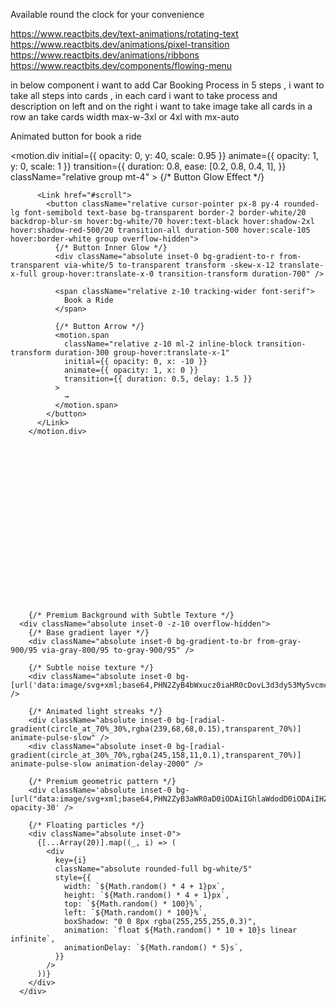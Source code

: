 Available round the clock for your convenience


https://www.reactbits.dev/text-animations/rotating-text
https://www.reactbits.dev/animations/pixel-transition
https://www.reactbits.dev/animations/ribbons
https://www.reactbits.dev/components/flowing-menu


in below component i want to add Car Booking Process in 5 steps , i want to take all steps into cards , in each card i want to take process and description on left and on the right i want to take image take all cards in a row an take cards width max-w-3xl or 4xl with mx-auto 




Animated button for book a ride 

<motion.div
          initial={{ opacity: 0, y: 40, scale: 0.95 }}
          animate={{ opacity: 1, y: 0, scale: 1 }}
          transition={{
            duration: 0.8,
            ease: [0.2, 0.8, 0.4, 1],
          }}
          className="relative group mt-4"
        >
          {/* Button Glow Effect */}
          <div className="absolute -inset-1 bg-gradient-to-r from-red-500 to-red-600 rounded-lg blur opacity-20 group-hover:opacity-40 transition duration-300 animate-pulse" />

          <Link href="#scroll">
            <button className="relative cursor-pointer px-8 py-4 rounded-lg font-semibold text-base bg-transparent border-2 border-white/20 backdrop-blur-sm hover:bg-white/70 hover:text-black hover:shadow-2xl hover:shadow-red-500/20 transition-all duration-500 hover:scale-105 hover:border-white group overflow-hidden">
              {/* Button Inner Glow */}
              <div className="absolute inset-0 bg-gradient-to-r from-transparent via-white/5 to-transparent transform -skew-x-12 translate-x-full group-hover:translate-x-0 transition-transform duration-700" />

              <span className="relative z-10 tracking-wider font-serif">
                Book a Ride
              </span>

              {/* Button Arrow */}
              <motion.span
                className="relative z-10 ml-2 inline-block transition-transform duration-300 group-hover:translate-x-1"
                initial={{ opacity: 0, x: -10 }}
                animate={{ opacity: 1, x: 0 }}
                transition={{ duration: 0.5, delay: 1.5 }}
              >
                →
              </motion.span>
            </button>
          </Link>
        </motion.div>




















        {/* Premium Background with Subtle Texture */}
      <div className="absolute inset-0 -z-10 overflow-hidden">
        {/* Base gradient layer */}
        <div className="absolute inset-0 bg-gradient-to-br from-gray-900/95 via-gray-800/95 to-gray-900/95" />

        {/* Subtle noise texture */}
        <div className="absolute inset-0 bg-[url('data:image/svg+xml;base64,PHN2ZyB4bWxucz0iaHR0cDovL3d3dy53My5vcmcvMjAwMC9zdmciIHdpZHRoPSIxMDAlIiBoZWlnaHQ9IjEwMCUiPjxkZWZzPjxwYXR0ZXJuIGlkPSJwYXR0ZXJuIiB3aWR0aD0iNTAiIGhlaWdodD0iNTAiIHBhdHRlcm5Vbml0cz0idXNlclNwYWNlT25Vc2UiIHBhdHRlcm5UcmFuc2Zvcm09InJvdGF0ZSg0NSkiPjxyZWN0IHdpZHRoPSIyIiBoZWlnaHQ9IjIiIHg9IjAiIHk9IjAiIGZpbGw9IiNmZmZmZmYiIG9wYWNpdHk9IjAuMDMiLz48L3BhdHRlcm4+PC9kZWZzPjxyZWN0IHdpZHRoPSIxMDAlIiBoZWlnaHQ9IjEwMCUiIGZpbGw9InVybCgjcGF0dGVybikiLz48L3N2Zz4=')]" />

        {/* Animated light streaks */}
        <div className="absolute inset-0 bg-[radial-gradient(circle_at_70%_30%,rgba(239,68,68,0.15),transparent_70%)] animate-pulse-slow" />
        <div className="absolute inset-0 bg-[radial-gradient(circle_at_30%_70%,rgba(245,158,11,0.1),transparent_70%)] animate-pulse-slow animation-delay-2000" />

        {/* Premium geometric pattern */}
        <div className='absolute inset-0 bg-[url("data:image/svg+xml;base64,PHN2ZyB3aWR0aD0iODAiIGhlaWdodD0iODAiIHZpZXdCb3g9IjAgMCA4MCA4MCIgeG1sbnM9Imh0dHA6Ly93d3cudzMub3JnLzIwMDAvc3ZnIj48cGF0aCBmaWxsPSJub25lIiBzdHJva2U9InJnYmEoMjU1LDI1NSwyNTUsMC4wNSkiIHN0cm9rZS13aWR0aD0iMC41IiBkPSJNMCA4MEw4MCAwTTQwIDgwTDgwIDQwTTAgNDBMNDAgMCIvPjwvc3ZnPg==")] opacity-30' />

        {/* Floating particles */}
        <div className="absolute inset-0">
          {[...Array(20)].map((_, i) => (
            <div
              key={i}
              className="absolute rounded-full bg-white/5"
              style={{
                width: `${Math.random() * 4 + 1}px`,
                height: `${Math.random() * 4 + 1}px`,
                top: `${Math.random() * 100}%`,
                left: `${Math.random() * 100}%`,
                boxShadow: "0 0 8px rgba(255,255,255,0.3)",
                animation: `float ${Math.random() * 10 + 10}s linear infinite`,
                animationDelay: `${Math.random() * 5}s`,
              }}
            />
          ))}
        </div>
      </div>